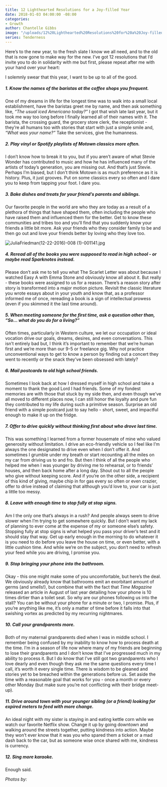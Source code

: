 ```yaml
---
title: 12 Lighthearted Resolutions for a Joy-filled Year
date: 2018-01-03 04:00:00 -08:00
categories:
- Growth
author: Chantelle Gibbs
image: "/uploads/12%20Lighthearted%20Resolutions%20for%20a%20Joy-filled%20Year.JPG"
series: Tenderness
---
```


Here’s to the new year, to the fresh slate I know we all need, and to the old that is now gone to make way for the new. I’ve got 12 resolutions that I’d invite you to do in solidarity with me but first, please repeat after me with your hand over your heart:

I solemnly swear that this year, I want to be up to all of the good.

##### 1. Know the names of the baristas at the coffee shops you frequent.

One of my dreams in life for the longest time was to walk into a small local establishment, have the baristas greet me by name, and then ask something like, *“The usual iced Americano today?”* I got that wish late last year, but it took me way too long before I finally learned all of their names with it. The barista, the crossing guard, the grocery store clerk, the receptionist - they’re all humans too with stories that start with just a simple smile and, *“What was your name?”* Take the services, give the humanness.

##### 2. Play vinyl or Spotify playlists of Motown classics more often.

I don’t know how to break it to you, but if you aren’t aware of what Stevie Wonder has contributed to music and how he has influenced many of the artists of today’s generation, you are missing out. And that’s just Stevie. Perhaps I’m biased, but I don’t think Motown is as much preference as it is history. Plus, it just grooves. Put on some classics every so often and I dare you to keep from tapping your foot. I dare you.

##### 3. Bake dishes and treats for your friend’s parents and siblings.

Our favorite people in the world are who they are today as a result of a plethora of things that have shaped them, often including the people who have raised them and influenced them for the better. Get to know these communities and tribes too and you’ll find that you suddenly know your friends a little bit more. Ask your friends who they consider family to be and then go out and love your friends better by loving who they love too.

![JuliaFriedman(12-22-2016)-008 (1)-001141.jpg](/uploads/JuliaFriedman(12-22-2016)-008%20(1)-001141.jpg)

##### 4. Reread all of the books you were supposed to read in high school - or *maybe* read Sparknotes instead.

Please don’t ask me to tell you what The Scarlet Letter was about because I watched Easy A with Emma Stone and obviously know all about it. But really - these books were assigned to us for a reason. There’s a reason story after story is transformed into a major motion picture. Revisit the classic literature you wrote essays about in your youth and know that, as a professor informed me of once, rereading a book is a sign of intellectual prowess (even if you skimmed it the last time around).

##### 5. When meeting someone for the first time, ask a question other than, *“So... what do you do for a living?”*

Often times, particularly in Western culture, we let our occupation or ideal vocation drive our goals, dreams, desires, and even conversations. This isn’t entirely bad but, I think it’s important to remember that we’re human first and we’re more than our 9-5 or freelance gig. Why not practice unconventional ways to get to know a person by finding out a concert they went to recently or the snack they’ve been obsessed with lately?

##### 6. Mail postcards to old high school friends.

Sometimes I look back at how I dressed myself in high school and take a moment to thank the good Lord I had friends. Some of my fondest memories are with those that stuck by my side then, and even though we’ve all moved to different places now, I can still honor the loyalty and pure fun they contributed to my life during such a primitive season. Surprise an old friend with a simple postcard just to say hello - short, sweet, and impactful enough to make it up on the fridge.

##### 7. Offer to drive quickly without thinking first about who drove last time.

This was something I learned from a former housemate of mine who valued generosity without limitation. I drive an eco-friendly vehicle so I feel like I’m always the one designated to drive even when I don’t offer it. And sometimes I grumble under my breath or start recounting all the miles on my car from driving us to and fro. But then I think of all the people who helped me when I was younger by driving me to rehearsal, or to friends’ houses, and then back home after a long day. Shout out to all the people who give without keeping score. And if you’re on the other side, a recipient of this kind of giving, maybe chip in for gas every so often or even crazier, offer to drive instead of claiming that although you’d love to, your car is just a little too messy.

##### 8. Leave with enough time to stop fully at stop signs.

Am I the only one that’s always in a rush? And people always seem to drive slower when I’m trying to get somewhere quickly. But I don’t want my lack of planning to ever come at the expense of my or someone else’s safety. Stopping fully at stop signs is what helped you pass your driver’s test and it should stay that way. Get up early enough in the morning to do whatever it is you need to do before you leave the house on time, or even better, with a little cushion time. And while we’re on the subject, you don’t need to refresh your feed while you are driving, I promise you.

##### 9. Stop bringing your phone into the bathroom.

Okay - this one might make some of you uncomfortable, but here’s the deal. We obviously already know that bathrooms emit an exorbitant amount of germs (and smells!), but combine that with the fact that *Time Magazine* released an article in August of last year detailing how your phone is 10 times dirtier than a toilet seat. So why are our phones following us into the stall? You can be without your phone for a minute or two, I promise. Plus, if you’re anything like me, it’s only a matter of time before it falls into that swishing vortex as predicted by my recurring nightmares.

##### 10. Call your grandparents more.

Both of my maternal grandparents died when I was in middle school. I remember being confused by my inability to know how to process death at the time. I’m in a season of life now where many of my friends are beginning to lose their grandparents and I don’t know that I’ve progressed much in my ability to process it. But I do know that I’ve still got two grandparents who I love dearly and even though they ask me the same questions every time I call, it’s worth it every single time. There is wisdom to be gleaned and stories yet to be breached within the generations before us. Set aside the time with a reasonable goal that works for you - once a month or every other Monday (but make sure you’re not conflicting with their bridge meet-up).

##### 11. Drive around town with your younger sibling (or a friend) looking for expired meters to feed with more change.

An ideal night with my sister is staying in and eating kettle corn while we watch our favorite Netflix show. Change it up by going downtown and walking around the streets together, putting kindness into action. Maybe they won’t ever know that it was you who spared them a ticket or a mad dash back to the car, but as someone wise once shared with me, kindness is currency.

##### 12. Sing more karaoke.

Enough said.

*Photos by:*